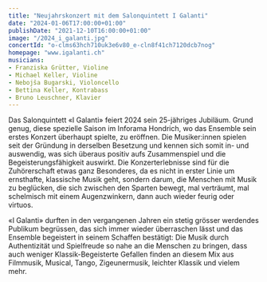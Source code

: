```yaml
---
title: "Neujahrskonzert mit dem Salonquintett I Galanti"
date: "2024-01-06T17:00:00+01:00"
publishDate: "2021-12-10T16:00:00+01:00"
image: "/2024_i_galanti.jpg"
concertId: "o-clms63hch710uk3e6v80_e-cln8f41ch7120dcb7nog"
homepage: "www.igalanti.ch"
musicians:
- Franziska Grütter, Violine
- Michael Keller, Violine
- Nebojša Bugarski, Violoncello
- Bettina Keller, Kontrabass
- Bruno Leuschner, Klavier
---
```


Das Salonquintett «I Galanti» feiert 2024 sein 25-jähriges Jubiläum. Grund genug, diese spezielle Saison im Inforama Hondrich, wo das
Ensemble sein erstes Konzert überhaupt spielte, zu eröffnen. Die Musiker:innen spielen seit der Gründung in derselben Besetzung
und kennen sich somit in- und auswendig, was sich überaus positiv aufs Zusammenspiel und die Begeisterungsfähigkeit auswirkt.
Die Konzerterlebnisse sind für die Zuhörerschaft etwas ganz Besonderes, da es nicht in erster Linie um ernsthafte, klassische Musik geht,
sondern darum, die Menschen mit Musik zu beglücken, die sich zwischen den Sparten bewegt, mal verträumt, mal schelmisch mit einem
Augenzwinkern, dann auch wieder feurig oder virtuos.

«I Galanti» durften in den vergangenen Jahren ein stetig grösser werdendes Publikum begrüssen, das sich immer wieder überraschen lässt
und das Ensemble begeistert in seinem Schaffen bestätigt: Die Musik durch Authentizität und Spielfreude so nahe an die Menschen zu bringen,
dass auch weniger Klassik-Begeisterte Gefallen finden an diesem Mix aus Filmmusik, Musical, Tango, Zigeunermusik, leichter Klassik und
vielem mehr.
